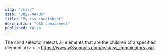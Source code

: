```yaml
---
slug: "/css/"
date: "2022-04-05"
title: "My css cheatsheet"
description: "CSS cheatsheet"
published: false
---
```


The child selector selects all elements that are the children of a specified element.
`div > p`
https://www.w3schools.com/css/css_combinators.asp